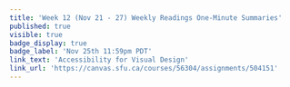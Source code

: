 ```yaml
---
title: 'Week 12 (Nov 21 - 27) Weekly Readings One-Minute Summaries'
published: true
visible: true
badge_display: true
badge_label: 'Nov 25th 11:59pm PDT'
link_text: 'Accessibility for Visual Design'
link_url: 'https://canvas.sfu.ca/courses/56304/assignments/504151'
---
```

